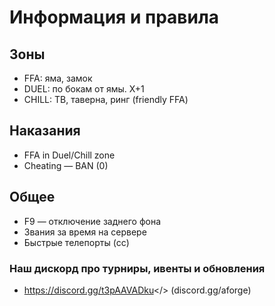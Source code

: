 # Информация и правила

## Зоны
- FFA: яма, замок
- DUEL: по бокам от ямы. X+1
- CHILL: ТВ, таверна, ринг (friendly FFA)

## Наказания
- FFA in Duel/Chill zone
- Cheating — BAN (0)

## Общее
- F9 — отключение заднего фона
- Звания за время на сервере
- Быстрые телепорты (cc)

### Наш дискорд про турниры, ивенты и обновления 
- <a id="Adamdntium FORGE">https://discord.gg/t3pAAVADku</> (discord.gg/aforge)
